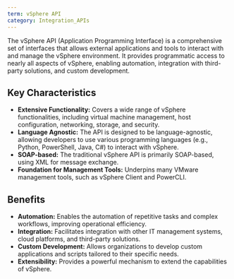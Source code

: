 ```yaml
---
term: vSphere API
category: Integration_APIs
---
```


The vSphere API (Application Programming Interface) is a comprehensive set of interfaces that allows external applications and tools to interact with and manage the vSphere environment. It provides programmatic access to nearly all aspects of vSphere, enabling automation, integration with third-party solutions, and custom development.

## Key Characteristics

*   **Extensive Functionality:** Covers a wide range of vSphere functionalities, including virtual machine management, host configuration, networking, storage, and security.
*   **Language Agnostic:** The API is designed to be language-agnostic, allowing developers to use various programming languages (e.g., Python, PowerShell, Java, C#) to interact with vSphere.
*   **SOAP-based:** The traditional vSphere API is primarily SOAP-based, using XML for message exchange.
*   **Foundation for Management Tools:** Underpins many VMware management tools, such as vSphere Client and PowerCLI.

## Benefits

*   **Automation:** Enables the automation of repetitive tasks and complex workflows, improving operational efficiency.
*   **Integration:** Facilitates integration with other IT management systems, cloud platforms, and third-party solutions.
*   **Custom Development:** Allows organizations to develop custom applications and scripts tailored to their specific needs.
*   **Extensibility:** Provides a powerful mechanism to extend the capabilities of vSphere.
